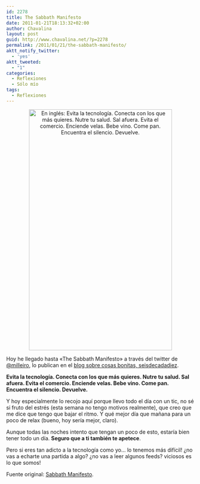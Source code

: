```yaml
---
id: 2278
title: The Sabbath Manifesto
date: 2011-01-21T18:13:32+02:00
author: Chavalina
layout: post
guid: http://www.chavalina.net/?p=2278
permalink: /2011/01/21/the-sabbath-manifesto/
aktt_notify_twitter:
  - 'yes'
aktt_tweeted:
  - "1"
categories:
  - Reflexiones
  - Sólo mío
tags:
  - Reflexiones
---
```

<p style="text-align: center;">
  <img class="size-full wp-image-2287    aligncenter" title="sabbath-manifesto" src="http://www.chavalina.net/imagenes/2011/01/sabbath-manifesto.png" alt="En inglés: Evita la tecnología. Conecta con los que más quieres. Nutre tu salud. Sal afuera. Evita el comercio. Enciende velas. Bebe vino. Come pan. Encuentra el silencio. Devuelve." width="383" height="643" srcset="http://www.chavalina.net/imagenes/2011/01/sabbath-manifesto.png 383w, http://www.chavalina.net/imagenes/2011/01/sabbath-manifesto-178x300.png 178w, http://www.chavalina.net/imagenes/2011/01/sabbath-manifesto-297x500.png 297w" sizes="(max-width: 383px) 100vw, 383px" />
</p>

Hoy he llegado hasta «The Sabbath Manifesto» a través del twitter de <a href="http://twitter.com/milleiro" target="_blank">@milleiro</a>, lo publican en el <a href="http://bit.ly/etjVNW" target="_blank">blog sobre cosas bonitas, seisdecadadiez</a>.

**Evita la tecnología. Conecta con los que más quieres. Nutre tu salud. Sal afuera. Evita el comercio. Enciende velas. Bebe vino. Come pan. Encuentra el silencio. Devuelve.**

Y hoy especialmente lo recojo aquí porque llevo todo el día con un tic, no sé si fruto del estrés (esta semana no tengo motivos realmente), que creo que me dice que tengo que bajar el ritmo. Y qué mejor día que mañana para un poco de relax (bueno, hoy sería mejor, claro).

Aunque todas las noches intento que tengan un poco de esto, estaría bien tener todo un día. **Seguro que a ti también te apetece**.

Pero si eres tan adicto a la tecnología como yo… lo tenemos más difícil! ¿no vas a echarte una partida a algo? ¿no vas a leer algunos feeds? viciosos es lo que somos!

Fuente original: <a href="http://www.sabbathmanifesto.org/" target="_blank">Sabbath Manifesto</a>.